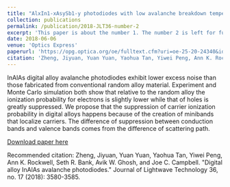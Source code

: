 ```yaml
---
title: "AlxIn1-xAsySb1-y photodiodes with low avalanche breakdown temperature dependence"
collection: publications
permalink: /publication/2018-JLT36-number-2
excerpt: 'This paper is about the number 1. The number 2 is left for future work.'
date: 2018-06-06
venue: 'Optics Express'
paperurl: 'https://opg.optica.org/oe/fulltext.cfm?uri=oe-25-20-24340&id=373694'
citation: 'Zheng, Jiyuan, Yuan Yuan, Yaohua Tan, Yiwei Peng, Ann K. Rockwell, Seth R. Bank, Avik W. Ghosh, and Joe C. Campbell. "Digital alloy InAlAs avalanche photodiodes." Journal of Lightwave Technology 36, no. 17 (2018): 3580-3585.'
---
```

InAlAs digital alloy avalanche photodiodes exhibit lower excess noise than those fabricated from conventional random alloy material. Experiment and Monte Carlo simulation both show that relative to the random alloy the ionization probability for electrons is slightly lower while that of holes is greatly suppressed. We propose that the suppression of carrier ionization probability in digital alloys happens because of the creation of minibands that localize carriers. The difference of suppression between conduction bands and valence bands comes from the difference of scattering path.

[Download paper here]([http://academicpages.github.io/files/paper2.pdf](https://opg.optica.org/jlt/abstract.cfm?uri=jlt-36-17-3580))

Recommended citation: Zheng, Jiyuan, Yuan Yuan, Yaohua Tan, Yiwei Peng, Ann K. Rockwell, Seth R. Bank, Avik W. Ghosh, and Joe C. Campbell. "Digital alloy InAlAs avalanche photodiodes." Journal of Lightwave Technology 36, no. 17 (2018): 3580-3585.
